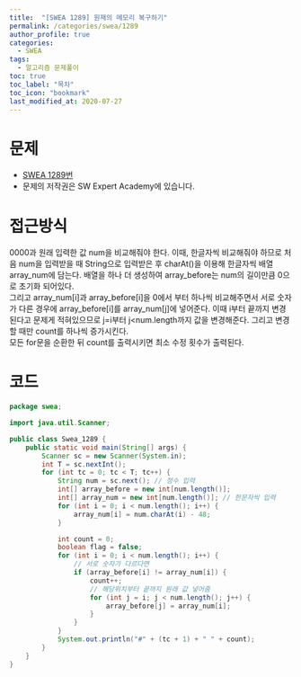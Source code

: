 ```yaml
---
title:  "[SWEA 1289] 원재의 메모리 복구하기"
permalink: /categories/swea/1289
author_profile: true
categories:
  - SWEA
tags:
  - 알고리즘 문제풀이
toc: true
toc_label: "목차"
toc_icon: "bookmark"
last_modified_at: 2020-07-27
---
```

# 문제
* [SWEA 1289번](https://swexpertacademy.com/main/code/problem/problemDetail.do?contestProbId=AV19AcoKI9sCFAZN)
* 문제의 저작권은 SW Expert Academy에 있습니다.  

# 접근방식 
0000과 원래 입력한 값 num을 비교해줘야 한다.
이때, 한글자씩 비교해줘야 하므로 처음 num을 입력받을 때 String으로 입력받은 후 charAt()을 이용해 한글자씩 배열array_num에 담는다. 배열을 하나 더 생성하여 array_before는 num의 길이만큼 0으로 초기화 되어있다.  
그리고 array_num[i]과 array_before[i]을 0에서 부터 하나씩 비교해주면서 서로 숫자가 다른 경우에 array_before[i]를 array_num[j]에 넣어준다. 이때 i부터 끝까지 변경된다고 문제게 적혀있으므로 j=i부터 j<num.length까지 값을 변경해준다. 그리고 변경할 때만 count를 하나씩 증가시킨다.  
모든 for문을 순환한 뒤 count를 출력시키면 최소 수정 횟수가 출력된다.  

# 코드
```java
package swea;

import java.util.Scanner;

public class Swea_1289 {
	public static void main(String[] args) {
		Scanner sc = new Scanner(System.in);
		int T = sc.nextInt();
		for (int tc = 0; tc < T; tc++) {
			String num = sc.next(); // 정수 입력
			int[] array_before = new int[num.length()];
			int[] array_num = new int[num.length()]; // 한문자씩 입력
			for (int i = 0; i < num.length(); i++) {
				array_num[i] = num.charAt(i) - 48;
			}

			int count = 0;
			boolean flag = false;
			for (int i = 0; i < num.length(); i++) {
				// 서로 숫자가 다르다면
				if (array_before[i] != array_num[i]) {
					count++;
					// 해당위치부터 끝까지 원래 값 넣어줌
					for (int j = i; j < num.length(); j++) {
						array_before[j] = array_num[i];
					}
				}
			}
			System.out.println("#" + (tc + 1) + " " + count);
		}
	}
}

```